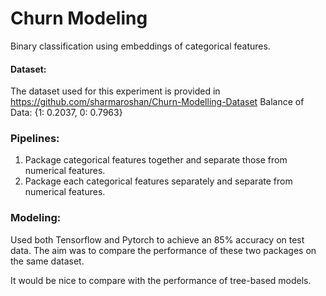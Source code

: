# Churn Modeling 
Binary classification using embeddings of categorical features.

#### Dataset:
The dataset used for this experiment is provided in https://github.com/sharmaroshan/Churn-Modelling-Dataset
Balance of Data: 
{1: 0.2037, 0: 0.7963}

### Pipelines:
1. Package categorical features together and separate those from numerical features.
2. Package each categorical features separately and separate from numerical features.

### Modeling:
Used both Tensorflow and Pytorch to achieve an 85% accuracy on test data. The aim was to compare the performance of these two packages on the same dataset. 

It would be nice to compare with the performance of tree-based models.



